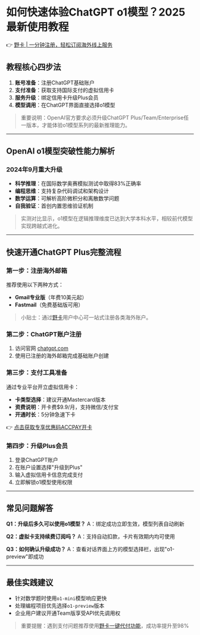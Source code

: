# 如何快速体验ChatGPT o1模型？2025最新使用教程

👉 [野卡 | 一分钟注册，轻松订阅海外线上服务](https://bbtdd.com/yeka)

## 教程核心四步法
1. **账号准备**：注册ChatGPT基础账户
2. **支付准备**：获取支持国际支付的虚拟信用卡
3. **服务升级**：绑定信用卡升级Plus会员
4. **模型调用**：在ChatGPT界面直接选择o1模型

> 重要说明：OpenAI官方要求必须升级ChatGPT Plus/Team/Enterprise任一版本，才能体验o1模型系列的最新推理能力。

---

## OpenAI o1模型突破性能力解析
### 2024年9月重大升级
- **科学推理**：在国际数学奥赛模拟测试中取得83%正确率
- **编程思维**：支持复杂代码调试和架构设计
- **数学运算**：可解析高阶微积分和离散数学问题
- **自我验证**：首创内置思维验证机制

> 实测对比显示，o1模型在逻辑推理维度已达到大学本科水平，相较前代模型实现跨越式进化。

---

## 快速开通ChatGPT Plus完整流程
### 第一步：注册海外邮箱
推荐使用以下两种方式：
- **Gmail专业版**（年费10美元起）
- **Fastmail**（免费基础版可用）

> 小贴士：通过[野卡](https://bbtdd.com/yeka)用户中心可一站式注册各类海外账户。

### 第二步：ChatGPT账户注册
1. 访问官网 [chatgpt.com](https://chatgpt.com) 
2. 使用已注册的海外邮箱完成基础账户创建

### 第三步：支付工具准备
通过专业平台开立虚拟信用卡：
- **卡类型选择**：建议开通Mastercard版本
- **资费说明**：开卡费$9.9/月，支持微信/支付宝
- **开通时长**：5分钟急速下卡

👉 [点击获取专享优惠码ACCPAY开卡](https://bbtdd.com/yeka)

### 第四步：升级Plus会员
1. 登录ChatGPT账户
2. 在账户设置选择"升级到Plus"
3. 输入虚拟信用卡信息完成支付
4. 立即解锁o1模型使用权限

---

## 常见问题解答
**Q1：升级后多久可以使用o1模型？**
A：绑定成功立即生效，模型列表自动刷新

**Q2：虚拟卡支持续费订阅吗？**
A：支持自动扣款，卡片有效期内均可使用

**Q3：如何确认升级成功？**
A：查看对话界面上方的模型选择栏，出现"o1-preview"即成功

---

## 最佳实践建议
- 针对数学题时使用`o1-mini`模型响应更快
- 处理编程项目优先选择`o1-preview`版本
- 企业用户建议开通Team版享受API优先调用权

> 重要提醒：遇到支付问题推荐使用[野卡一键代付功能](https://bbtdd.com/yeka)，成功率提升至98%